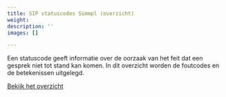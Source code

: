 ```yaml
---
title: SIP statuscodes Simmpl (overzicht)
weight:
description: ''
images: []

---
```

Een statuscode geeft informatie over de oorzaak van het feit dat een gesprek niet tot stand kan komen. In dit overzicht worden de foutcodes en de betekenissen uitgelegd.

<a href="https://www.simmpl.nl/downloads/Simmpl_overzicht_sip-statuscodes.pdf" target="_blank" class="button">Bekijk het overzicht</a>